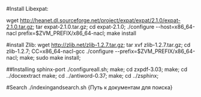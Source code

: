 #Install Libexpat:

wget http://heanet.dl.sourceforge.net/project/expat/expat/2.1.0/expat-2.1.0.tar.gz;
tar expat-2.1.0.tar.gz;
cd expat-2.1.0;
./configure --host=x86_64-nacl prefix=$ZVM_PREFIX/x86_64-nacl;
make install

#install Zlib:
wget http://zlib.net/zlib-1.2.7.tar.gz;
tar xvf zlib-1.2.7.tar.gz;
cd zlib-1.2.7;
CC=x86_64-nacl-gcc ./configure --prefix=$ZVM_PREFIX/x86_64-nacl;
make;
sudo make install;

##Installing sphinx-port
./configureall.sh; make;
cd zxpdf-3.03; make;
cd ../docxextract make;
cd ../antiword-0.37; make;
cd ../zsphinx;

#Search
./indexingandsearch.sh {Путь к документам для поиска}

